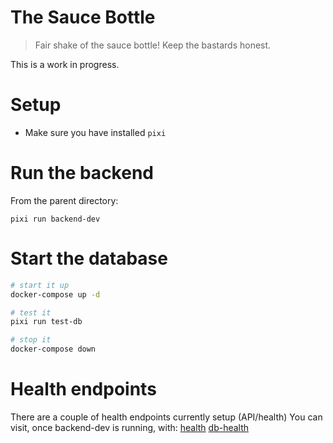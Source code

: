 # The Sauce Bottle

> Fair shake of the sauce bottle! Keep the bastards honest.

This is a work in progress. 

# Setup

- Make sure you have installed `pixi`


# Run the backend
From the parent directory:

`pixi run backend-dev`

# Start the database

```bash
# start it up
docker-compose up -d

# test it
pixi run test-db

# stop it
docker-compose down
```

# Health endpoints
There are a couple of health endpoints currently setup (API/health)
You can visit, once backend-dev is running, with:
[health](http://localhost:8000/health)
[db-health](http://localhost:8000/db-health)